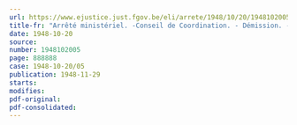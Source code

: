 ```yaml
---
url: https://www.ejustice.just.fgov.be/eli/arrete/1948/10/20/1948102005/justel
title-fr: "Arrêté ministériel. -Conseil de Coordination. - Démission. -. Nomination"
date: 1948-10-20
source:
number: 1948102005
page: 888888
case: 1948-10-20/05
publication: 1948-11-29
starts:
modifies:
pdf-original:
pdf-consolidated:
---
```


